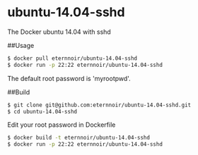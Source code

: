 ubuntu-14.04-sshd
=================

The Docker ubuntu 14.04 with sshd

##Usage

```bash
$ docker pull eternnoir/ubuntu-14.04-sshd
$ docker run -p 22:22 eternnoir/ubuntu-14.04-sshd 
```
The default root password is 'myrootpwd'.


##Build

```bash
$ git clone git@github.com:eternnoir/ubuntu-14.04-sshd.git
$ cd ubuntu-14.04-sshd
```

Edit your root password in Dockerfile

```bash
$ docker build -t eternnoir/ubuntu-14.04-sshd
$ docker run -p 22:22 eternnoir/ubuntu-14.04-sshd 
``` 

